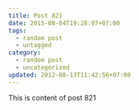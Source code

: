 ```yaml
---
title: Post 821
date: 2015-08-04T19:28:07+07:00
tags:
  - random post
  - untagged
category:
  - random post
  - uncategorized
updated: 2012-08-13T11:42:56+07:00
---
```

This is content of post 821